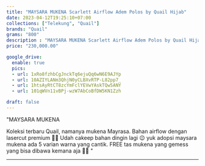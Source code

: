 ```yaml
---
title: "MAYSARA MUKENA Scarlett Airflow Adem Polos by Quail Hijab"
date: 2023-04-12T19:25:10+07:00
collections: ["Telekung", "Quail"]
brands: "Quail"
grams: "800"
description : "MAYSARA MUKENA Scarlett Airflow Adem Polos by Quail Hijab"
price: "230,000.00"

google_drive:
  enable: true
  pics:
  - url: 1xRo8fzhbCgJnckTq6ejuQq6wN6E9AJYp
  - url: 10AZIYLANm3QhjN0yCLBXvRTP-L82pp7_
  - url: 1htsAyRtCT8zcYmFclYEVwYAskTQw5ANY
  - url: 101qWVn11vBPj-wzW7AbCoBfDW5KN1Zzh

draft: false
---
```


"MAYSARA MUKENA 

Koleksi terbaru Quail, namanya mukena Mayrasa. Bahan airflow dengan lasercut premium 🥰✨ Udah cakeep bahan dingin lagi 😉 yuk adopsi maysara mukena ada 5 varian warna yang cantik. FREE tas mukena yang gemess yang bisa dibawa kemana aja 🫶🏻 "

---    
 
